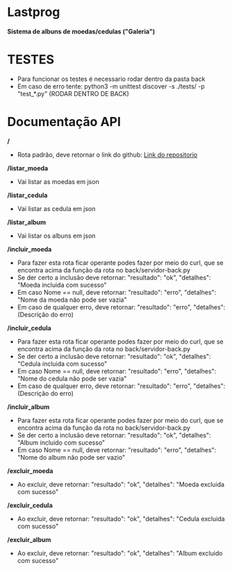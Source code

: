 # Lastprog
**Sistema de albuns de moedas/cedulas ("Galeria")**

# TESTES

- Para funcionar os testes é necessario rodar dentro da pasta back
- Em caso de erro tente: python3 -m unittest discover -s ./tests/ -p "test_*.py" (RODAR DENTRO DE BACK)

# Documentação API

**/**
- Rota padrão, deve retornar o link do github: [Link do repositorio](https://github.com/SamuelCandido/lastprog)

**/listar_moeda**
- Vai listar as moedas em json

**/listar_cedula**
- Vai listar as cedula em json

**/listar_album**
- Vai listar os albuns em json

**/incluir_moeda**
- Para fazer esta rota ficar operante podes fazer por meio do curl, que se encontra acima da função da rota no back/servidor-back.py
- Se der certo a inclusão deve retornar: "resultado": "ok",  "detalhes": "Moeda incluida com sucesso"
- Em caso Nome == null, deve retornar: "resultado": "erro",  "detalhes": "Nome da moeda não pode ser vazia"
- Em caso de qualquer erro, deve retornar: "resultado": "erro",  "detalhes": (Descrição do erro)

**/incluir_cedula**
- Para fazer esta rota ficar operante podes fazer por meio do curl, que se encontra acima da função da rota no back/servidor-back.py
- Se der certo a inclusão deve retornar: "resultado": "ok",  "detalhes": "Cedula incluida com sucesso"
- Em caso Nome == null, deve retornar: "resultado": "erro",  "detalhes": "Nome do cedula não pode ser vazia"
- Em caso de qualquer erro, deve retornar: "resultado": "erro",  "detalhes": (Descrição do erro)

**/incluir_album**
- Para fazer esta rota ficar operante podes fazer por meio do curl, que se encontra acima da função da rota no back/servidor-back.py
- Se der certo a inclusão deve retornar: "resultado": "ok",  "detalhes": "Album incluido com sucesso"
- Em caso Nome == null, deve retornar: "resultado": "erro",  "detalhes": "Nome do album não pode ser vazio"

**/excluir_moeda**
- Ao excluir, deve retornar: "resultado": "ok", "detalhes": "Moeda excluida com sucesso"

**/excluir_cedula**
- Ao excluir, deve retornar: "resultado": "ok", "detalhes": "Cedula excluida com sucesso"

**/excluir_album**
- Ao excluir, deve retornar: "resultado": "ok", "detalhes": "Album excluido com sucesso"

